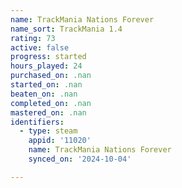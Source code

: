 ```yaml
---
name: TrackMania Nations Forever
name_sort: TrackMania 1.4
rating: 73
active: false
progress: started
hours_played: 24
purchased_on: .nan
started_on: .nan
beaten_on: .nan
completed_on: .nan
mastered_on: .nan
identifiers:
  - type: steam
    appid: '11020'
    name: TrackMania Nations Forever
    synced_on: '2024-10-04'

---
```


